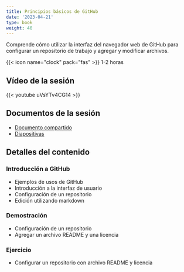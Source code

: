 ```yaml
---
title: Principios básicos de GitHub
date: '2023-04-21'
type: book
weight: 40
---
```


Comprende cómo utilizar la interfaz del navegador web de GitHub para configurar un repositorio de trabajo y agregar y modificar archivos.

<!--more-->

{{< icon name="clock" pack="fas" >}} 1-2 horas

## Vídeo de la sesión

{{< youtube uVsYTv4CG14 >}}

## Documentos de la sesión
- [Documento compartido](https://docs.google.com/document/d/1W-y-PkJShLHfaTIgIzdqj0iGOLOL8lULaFt-co_ZICc/edit?usp=sharing)
- [Diapositivas](https://doi.org/10.5281/zenodo.8271891)

## Detalles del contenido
### Introducción a GitHub
- Ejemplos de usos de GitHub
- Introducción a la interfaz de usuario
- Configuración de un repositorio
- Edición utilizando markdown

### Demostración
- Configuración de un repositorio
- Agregar un archivo README y una licencia

### Ejercicio
- Configurar un repositorio con archivo README y licencia

